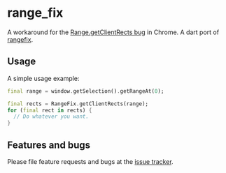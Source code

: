 # range_fix

A workaround for the [Range.getClientRects bug][bug] in Chrome. A dart port of [rangefix][rangefix].

[rangefix]: https://github.com/edg2s/rangefix
[bug]: https://code.google.com/p/chromium/issues/detail?id=324437

## Usage

A simple usage example:

```dart
final range = window.getSelection().getRangeAt(0);

final rects = RangeFix.getClientRects(range);
for (final rect in rects) {
  // Do whatever you want.
}
```

## Features and bugs

Please file feature requests and bugs at the [issue tracker][tracker].

[tracker]: https://github.com/fluidic/range_fix/issues
